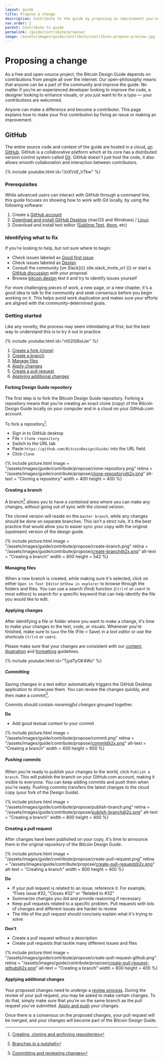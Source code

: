 ```yaml
---
layout: guide
title: Propose a change
description: Contribute to the guide by proposing an improvement you've made or fixing an issue
nav_order: 1
parent: Contribute to guide
permalink: /guide/contribute/propose/
image: /assets/images/guide/contribute/contribute-propose-preview.jpg
---
```


# Proposing a change

As a free and open-source project, the Bitcoin Design Guide depends on contributions from people all over the internet. Our open-philosophy means that anyone can be a part of the community and improve the guide. No matter if you’re an experienced developer looking to improve the code, a designer looking to enhance visuals, or you just want to fix a typo — your contributions are welcomed.

Anyone can make a difference and become a contributor. This page explains how to make your first contribution by fixing an issue or making an improvement.

## GitHub

The entire source code and content of the guide are hosted in a cloud, [on GitHub](https://github.com/BitcoinDesign/Guide/). GitHub is a collaborative platform which at its core has a distributed version control system called [Git](https://git-scm.com/). GitHub doesn't just host the code, it also allows smooth collaboration and interaction between contributors.

{% include youtube.html id="JnXVzE_V7kw" %}

### Prerequisites

While advanced users can interact with GitHub through a command line, this guide focuses on showing how to work with Git locally, by using the following software:

1. Create a [GitHub account](https://github.com/)
2. [Download and install GitHub Desktop](https://desktop.github.com/) (macOS and Windows) / [Linux](https://github.com/shiftkey/desktop)
3. Download and install text editor ([Sublime Text](https://www.sublimetext.com/), [Atom](https://atom.io/), etc)

### Identifying what to fix

If you're looking to help, but not sure where to begin:

- Check issues labeled as [Good first issue](https://github.com/BitcoinDesign/Guide/issues?q=is%3Aissue+is%3Aopen+label%3A%22good+first+issue%22)
- Check issues labeled as [Design](https://github.com/BitcoinDesign/Guide/issues?q=is%3Aissue+is%3Aopen+label%3Adesign)
- Consult the community [on Slack]({{ site.slack_invite_url }}) or start a [GitHub discussion](https://github.com/BitcoinDesign/Guide/discussions/new) with your proposal
- Browse [bitcoin.design](https://bitcoin.design/guide) test it and try to identify issues yourself

For more challenging pieces of work, a new page, or a new chapter, it's a good idea to talk to the community and seek consensus before you begin working on it. This helps avoid work duplication and makes sure your efforts are aligned with the community-determined goals.

### Getting started

Like any novelty, the process may seem intimidating at first, but the best way to understand this is to try it out in practice.

{% include youtube.html id="nt02IS6oIJw" %}

1. [Create a fork (clone)](#forking-design-guide-repository)
2. [Create a branch](#creating-a-branch)
3. [Manage files](#managing-files)
4. [Apply changes](#applying-changes)
5. [Create a pull request](#creating-a-pull-request)
6. [Applying additional changes](#applying-additional-changes)

#### Forking Design Guide repository

The first step is to fork the Bitcoin Design Guide repository. Forking a repository means that you're creating an exact clone (copy) of the Bitcoin Design Guide locally on your computer and in a cloud on your GitHub.com account.

To fork a repository[^1]:

- Sign in to GitHub desktop
- File > `Clone repository`
- Switch to the URL tab
- Paste `https://github.com/BitcoinDesign/Guide/` into the URL field.
- Click `Clone`

{% include picture.html
   image = "/assets/images/guide/contribute/propose/clone-repository.png"
   retina = "/assets/images/guide/contribute/propose/clone-repository@2x.png"
   alt-text = "Cloning a repository"
   width = 400
   height = 400
%}

#### Creating a branch

A branch[^2] allows you to have a _contained area_ where you can make any changes, without going out of sync with the cloned version.

The cloned version will reside on the `master branch`, while any changes should be done on separate branches. This isn't a strict rule, it's the best practice that would allow you to easier sync your copy with the original (upstream) version of the design guide.


{% include picture.html
   image = "/assets/images/guide/contribute/propose/create-branch.png"
   retina = "/assets/images/guide/contribute/propose/create-branch@2x.png"
   alt-text = "Creating a branch"
   width = 800
   height = 542
%}

#### Managing files

When a new branch is created, while making sure it's selected, click on either `Open in Text Editor` or`Show in explorer` to browse through the folders and files. You can use a search (find) function (`Ctrl+F` or `cmd+F` in most editors) to search for a specific keyword that can help identify the file you would like to edit.

#### Applying changes

After identifying a file or folder where you want to make a change, it's time to make your changes to the text, code, or visuals. Whenever you're finished, make sure to `Save` the file (File > Save) in a _text editor_ or use the shortcuts `Ctrl+S` or `cmd+S`.

Please make sure that your changes are consistent with our [content](content-guidelines), [illustration](illustration-guidelines) and [formatting](formatting) guidelines.

{% include youtube.html id="TjydTyOK4Wo" %}

##### Committing

Saving changes in a text editor automatically triggers the GitHub Desktop application to showcase them. You can review the changes quickly, and then make a commit[^3].

Commits should contain _meaningful changes_ grouped together.

**Do**
- Add good textual context to your commit

{% include picture.html
   image = "/assets/images/guide/contribute/propose/commit.png"
   retina = "/assets/images/guide/contribute/propose/commit@2x.png"
   alt-text = "Creating a branch"
   width = 400
   height = 600
%}

##### Pushing commits

When you're ready to publish your changes to the world, click `Publish a branch`. This will publish the branch on your GitHub.com account, making it visible to everyone. You can keep adding commits and push them when you're ready. Pushing commits transfers the latest changes to the cloud copy (your fork of the Design Guide).


{% include picture.html
   image = "/assets/images/guide/contribute/propose/publish-branch.png"
   retina = "/assets/images/guide/contribute/propose/publish-branch@2x.png"
   alt-text = "Creating a branch"
   width = 800
   height = 400
%}

#### Creating a pull request

After changes have been published on your copy, it's time to announce them in the original repository of the Bitcoin Design Guide.

{% include picture.html
   image = "/assets/images/guide/contribute/propose/create-pull-request.png"
   retina = "/assets/images/guide/contribute/propose/create-pull-request@2x.png"
   alt-text = "Creating a branch"
   width = 800
   height = 400
%}

**Do**
- If your pull request is related to an issue, reference it. For example, "Fixes issue #32, "Closes #32" or "Related to #32"
- Summarize changes you did and provide reasoning if necessary
- Keep pull requests related to a specific problem. Pull requests with lots of changes and different issues are harder to review
- The title of the pull request should concisely explain what it's trying to solve

**Don't**
- Create a pull request without a description
- Create pull requests that tackle many different issues and files

{% include picture.html
   image = "/assets/images/guide/contribute/propose/create-pull-request-github.png"
   retina = "/assets/images/guide/contribute/propose/create-pull-request-github@2x.png"
   alt-text = "Creating a branch"
   width = 800
   height = 400
%}

#### Applying additional changes

Your proposed changes need to undergo a [review process](review.md). During the review of your pull request, you may be asked to make certain changes. To do that, simply make sure that you're on the same branch as the pull request you've submitted. [Apply and push](#applying-changes) your changes.

Once there is a consensus on the proposed changes, your pull request will be merged, and your changes will become part of the Bitcoin Design Guide.

[^1]:[Creating, cloning and archiving repositories](https://docs.github.com/en/enterprise-server@3.0/github/creating-cloning-and-archiving-repositories/about-repositories)
[^2]:[Branches in a nutshell](https://git-scm.com/book/en/v2/Git-Branching-Branches-in-a-Nutshell)
[^3]: [Committing and reviewing changes](https://docs.github.com/en/desktop/contributing-and-collaborating-using-github-desktop/committing-and-reviewing-changes-to-your-project#about-commits)
